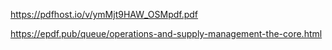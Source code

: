 https://pdfhost.io/v/ymMjt9HAW_OSMpdf.pdf

https://epdf.pub/queue/operations-and-supply-management-the-core.html



